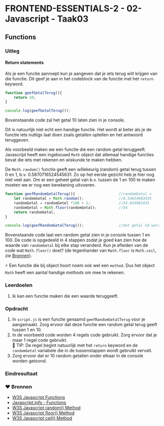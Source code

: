 # FRONTEND-ESSENTIALS-2 - 02-Javascript - Taak03

## Functions

### Uitleg

#### Return statements

Als je een functie aanroept kun je aangeven dat je iets terug wilt krijgen van die functie. Dit geef je aan in het codeblock van de functie met het `return` keyword.

```js
function geefGetalTerug(){
    return 10;
}

console.log(geefGetalTerug());
```
Bovenstaande code zal het getal 10 laten zien in je console.

Dit is natuurlijk niet echt een handige functie. Het wordt al beter als je de functie iets nuttigs laat doen zoals getallen optellen en het antwoord teruggeven. 

Als voorbeeld maken we een functie die een random getal teruggeeft. Javascript heeft een ingebouwd `Math` object dat allemaal handige functies bevat die iets met rekenen en wiskunde te maken hebben.

De `Math.random()` functie geeft een willekeurig (random) getal terug tussen 0 en 1, b.v. 0.5870716524545631. Zo op het eerste gezicht heb je hier nog niet veel aan. Om er een geheel getal van b.v. tussen de 1 en 100 te maken moeten we er nog een berekening uitvoeren.

```js
function geefRandomGetalTerug(){                    //randomGetal =
    let randomGetal = Math.random();                //0.54654983435
    randomGetal = randomGetel *100 + 1;             //54.654983435
    randomGetal = Math.floor(randomGetal);          //54
    return randomGetal;
}

console.log(geefRandomGetalTerug());                //het getal 54 wordt getoond in de console

```
Bovenstaande code laat een random getal zien in je console tussen 1 en 100. De code is opgedeeld in 4 stappen zodat je goed kan zien hoe de waarde van `randomGetal` bij elke stap veranderd. Kun je afleiden van de code wat `Math.floor()` doet? (de tegenhander van `Math.floor` is `Math.ceil`, zie [Bronnen](#heart-bronnen)).


:zap: Een functie die bij object hoort noem ook wel een `method`. Dus het object `Math` heeft een aantal handige *methods* om mee te rekenen. 

### Leerdoelen

1. Ik kan een functie maken die een waarde teruggeeft.

### Opdracht

1. In `script.js` is een functie genaamd `geefRandomGetalTerug` voor je aangemaakt. Zorg ervoor dat deze functie een random getal terug geeft tussen 1 en 10.
2. In de voorbeeld code worden 4 regels code gebruikt. Zorg ervoor dat je maar 1 regel code gebruikt.   
   :rocket: TIP: De regel begint natuurlijk met het `return` keyword en de `randomGetal` variabele die in de tussenstappen wordt gebruikt vervalt.
3. Zorg ervoor dat er 10 random getallen onder elkaar in de console worden getoond.


### Eindresultaat



### :heart: Bronnen

* [W3S Javascript Functions](https://www.w3schools.com/js/js_functions.asp)
* [Javascript.info - Functions](https://javascript.info/function-basics) 
* [W3S Javascript random() Method](https://www.w3schools.com/jsref/jsref_random.asp)  
* [W3S Javascript floor() Method](https://www.w3schools.com/jsref/jsref_floor.asp)  
* [W3S Javascript ceil() Method](https://www.w3schools.com/jsref/jsref_ceil.asp)  